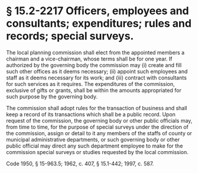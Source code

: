 # § 15.2-2217 Officers, employees and consultants; expenditures; rules and records; special surveys.

<p>The local planning commission shall elect from the appointed members a chairman and a vice-chairman, whose terms shall be for one year. If authorized by the governing body the commission may (i) create and fill such other offices as it deems necessary; (ii) appoint such employees and staff as it deems necessary for its work; and (iii) contract with consultants for such services as it requires. The expenditures of the commission, exclusive of gifts or grants, shall be within the amounts appropriated for such purpose by the governing body.</p><p>The commission shall adopt rules for the transaction of business and shall keep a record of its transactions which shall be a public record. Upon request of the commission, the governing body or other public officials may, from time to time, for the purpose of special surveys under the direction of the commission, assign or detail to it any members of the staffs of county or municipal administrative departments, or such governing body or other public official may direct any such department employee to make for the commission special surveys or studies requested by the local commission.</p><p>Code 1950, § 15-963.5; 1962, c. 407, § 15.1-442; 1997, c. 587.</p>